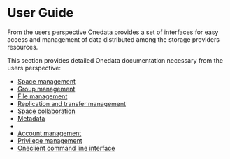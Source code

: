 # User Guide

From the users perspective Onedata provides a set of interfaces for easy access and management of data distributed among the storage providers resources. 

This section provides detailed Onedata documentation necessary from the users perspective:

* [Space management](using_onedata/space_management.md)
* [Group management](using_onedata/group_management.md)
* [File management](using_onedata/file_management.md)
* [Replication and transfer management](using_onedata/replication_management.md)
* [Space collaboration](using_onedata/space_collaboration.md)
* [Metadata](using_onedata/metadata.md)
* 
* [Account management](using_onedata/account_management.md)
* [Privilege management](using_onedata/privilege_management.md)
* [Oneclient command line interface](using_onedata/oneclient.md)


